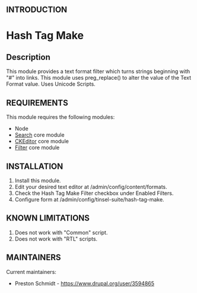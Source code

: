 INTRODUCTION
------------

# Hash Tag Make

## Description
This module provides a text format filter which turns strings beginning with "#" into links. This module uses preg_replace() to alter the value of the Text Format value. Uses Unicode Scripts.


REQUIREMENTS
------------

This module requires the following modules:

 * Node
 * <a href="https://www.drupal.org/docs/8/core/modules/search" title="Drupal Search Module">Search</a> core module
 * <a href="https://www.drupal.org/docs/8/core/modules/ckeditor">CKEditor</a> core module
 * <a href="https://www.drupal.org/docs/8/core/modules/filter">Filter</a> core module


INSTALLATION
------------

1. Install this module.
2. Edit your desired text editor at /admin/config/content/formats.
3. Check the Hash Tag Make Filter checkbox under Enabled Filters.
4. Configure form at /admin/config/tinsel-suite/hash-tag-make.

KNOWN LIMITATIONS
------------

1. Does not work with "Common" script.
2. Does not work with "RTL" scripts.


MAINTAINERS
-----------

Current maintainers:
 * Preston Schmidt - https://www.drupal.org/user/3594865
